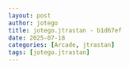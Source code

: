 ```yaml
---
layout: post
author: jotego
title: jotego.jtrastan - b1d67ef
date: 2025-07-18
categories: [Arcade, jtrastan]
tags: [jotego.jtrastan]
---
```


